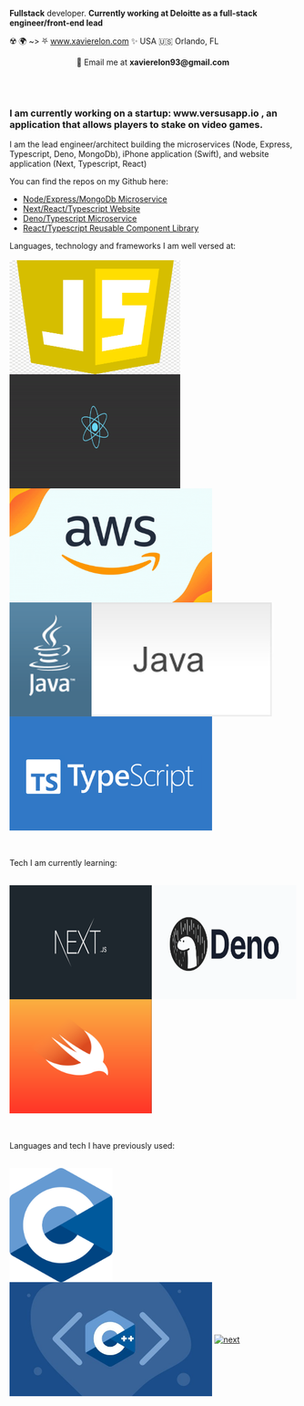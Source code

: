  **Fullstack** developer. **Currently working at Deloitte as a full-stack engineer/front-end lead**

☢️ 🌍 ~> ⛧ www.xavierelon.com ✨ 
USA 🇺🇸 Orlando, FL


<p align="center"> 💬 Email me at <b>xavierelon93@gmail.com</b></p>

<br><br>

<h3> I am currently working on a startup: www.versusapp.io , an application that allows players to stake on video games. </h3>
<p> I am the lead engineer/architect building the microservices (Node, Express, Typescript, Deno, MongoDb), iPhone application (Swift), and website application (Next, Typescript, React) </p>
<p> You can find the repos on my Github here: </p>

  <ul>
    <li><a href="https://github.com/XavierElon/versus-microservice">Node/Express/MongoDb Microservice</a></li>
    <li><a href="https://github.com/XavierElon/versus-ui-starter-app">Next/React/Typescript Website</a></li>
    <li><a href="https://github.com/XavierElon/versus-deno-microservice">Deno/Typescript Microservice</a></li>
    <li><a href="https://github.com/XavierElon/versus-reusable-component-library">React/Typescript Reusable Component Library</a></li>
  </ul>

Languages, technology and frameworks I am well versed at: 
<br><br>
<a href="https://javascript.com/"><img height="200px" width="300px" align="center" alt="javascript" src="./public/javascript.png" /></a>
<a href="https://reactjs.org/"><img height="200px" width="300px" align="center" alt="react" src="./public/react.gif" /></a>
<a href="https://aws.amazon.com/"><img height="200px" align="center" alt="next" src="./public/aws.gif"/></a>
<a href="https://www.java.com/en/"><img height="200px" align="center" alt="next" src="./public/java.gif"/></a>
<a href="https://www.typescriptlang.org/"><img height="200px" align="center" alt="next" src="./public/typescript.png"/></a>


<br><br>
Tech I am currently learning:
<br><br>

<a href="https://nextjs.org/"><img height="200px" width="250px" align="center" alt="next" src="./public/next.jpeg"/></a>
<a href="https://deno.land"><img height="200px" width="250px" align="center" alt="next" src="./public/deno.webp"/></a>
<a href="https://www.swift.org/"><img height="200px" width="250px" align="center" alt="next" src="./public/swift.png"/></a>


<br><br>
Languages and tech I have previously used: 
<br><br>

<a href="https://www.learn-c.org/"><img height="200px" align="center" alt="next" src="./public/c.jpeg"/></a>
<a href="https://isocpp.org/"><img height="200px" align="center" alt="next" src="./public/c++.jpeg"/></a>
<a href="https://www.python.org/"><img height="200px" align="center" alt="next" src="./public/python.gif"/></a>
